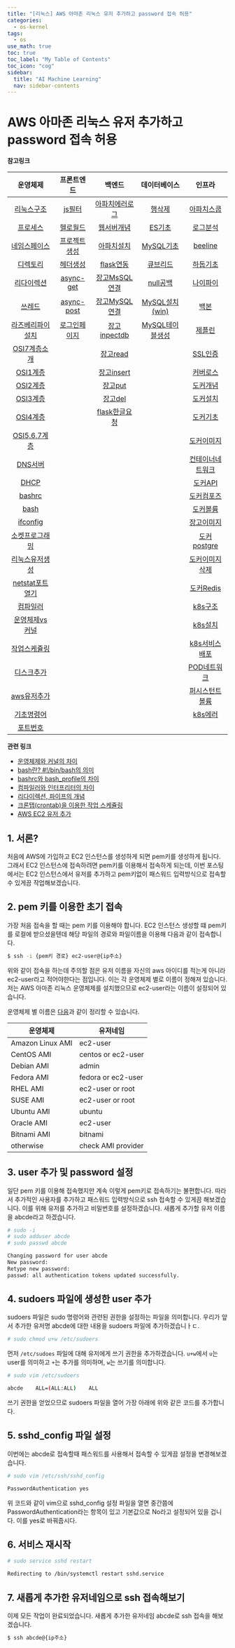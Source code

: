 ```yaml
---
title: "[리눅스] AWS 아마존 리눅스 유저 추가하고 password 접속 허용" 
categories:
  - os-kernel
tags:
  - os
use_math: true
toc: true
toc_label: "My Table of Contents"
toc_icon: "cog"
sidebar:
  title: "AI Machine Learning"
  nav: sidebar-contents
---
```


# AWS 아마존 리눅스 유저 추가하고 password 접속 허용


**참고링크**

| 운영체제 | 프론트엔드 | 백엔드 | 데이터베이스| 인프라 |
|:------:|:------:|:------:|:------:|:------:|
|[리눅스구조](https://losskatsu.github.io/os-kernel/os-linux-structure) | [js필터](https://losskatsu.github.io/frontend/js-map-reduce-filter/) | [아파치에러로그](https://losskatsu.github.io/it-infra/apache-error-log/) | [행삭제](https://losskatsu.github.io/it-infra/sqldelete/) | [아파치스쿱](https://losskatsu.github.io/it-infra/sqoop/) |
|[프로세스](https://losskatsu.github.io/os-kernel/os-process/) | [헬로월드](https://losskatsu.github.io/frontend/react-helloworld/) | [웹서버개념](https://losskatsu.github.io/it-infra/webserver/) | [ES기초](https://losskatsu.github.io/it-infra/es-basic/) | [로그분석](https://losskatsu.github.io/it-infra/log-anal/) |
|[네임스페이스](https://losskatsu.github.io/os-kernel/linux-redirection/) |[프로젝트생성](https://losskatsu.github.io/frontend/react-basic-setup/) | [아파치설치](https://losskatsu.github.io/it-infra/aws-apache/) | [MySQL기초](https://losskatsu.github.io/it-infra/mysql-index/) | [beeline](https://losskatsu.github.io/it-infra/beeline/) |
|[디렉토리](https://losskatsu.github.io/os-kernel/linux-directory/) |[헤더생성](https://losskatsu.github.io/frontend/react-category/) | [flask연동](https://losskatsu.github.io/it-infra/flask-nginx-uwsgi/) | [큐브리드](https://losskatsu.github.io/it-infra/cubrid-summary/) | [하둡기초](https://losskatsu.github.io/it-infra/hadoop-basic-concept/) |
|[리다이렉션](https://losskatsu.github.io/os-kernel/linux-redirection/) |[async-get](https://losskatsu.github.io/frontend/react-request-api-django/) | [장고MsSQL연결](https://losskatsu.github.io/it-infra/mssql-django-conn/) | [null공백](https://losskatsu.github.io/it-infra/db-null/) |  [나이파이](https://losskatsu.github.io/it-infra/nifi/) |
|[쓰레드](https://losskatsu.github.io/os-kernel/process-thread/) | [async-post](https://losskatsu.github.io/frontend/react-request-post/) | [장고MySQL연결](https://losskatsu.github.io/it-infra/mysql-django-conn/) | [MySQL설치(win)](https://losskatsu.github.io/it-infra/mysql-install-win/) | [백본](https://losskatsu.github.io/it-infra/backbone/) |
|[라즈베리파이설치](https://losskatsu.github.io/os-kernel/raspberry-vminstall/) | [로그인페이지](https://losskatsu.github.io/frontend/react-request-post/) | [장고inpectdb](https://losskatsu.github.io/it-infra/django-inspectdb/) | [MySQL테이블생성](https://losskatsu.github.io/it-infra/mysql-create-db/) | [제플린](https://losskatsu.github.io/it-infra/backbone/) |
|[OSI7계층소개](https://losskatsu.github.io/os-kernel/network-basic01/) | | [장고read](https://losskatsu.github.io/it-infra/django-read-data/)  |  | [SSL인증](https://losskatsu.github.io/it-infra/ssl-auth/)|
|[OSI1계층](https://losskatsu.github.io/os-kernel/network-basic02/) | | [장고insert](https://losskatsu.github.io/it-infra/django-post-data/)  | | [커버로스](https://losskatsu.github.io/it-infra/kerberos/) |
|[OSI2계층](https://losskatsu.github.io/os-kernel/network-basic03/) | | [장고put](https://losskatsu.github.io/it-infra/django-put-data/)  | | [도커개념](https://losskatsu.github.io/it-infra/docker00/) |
|[OSI3계층](https://losskatsu.github.io/os-kernel/network-basic04/) | | [장고del](https://losskatsu.github.io/it-infra/django-del-data/) | | [도커설치](https://losskatsu.github.io/it-infra/docker01/) |
|[OSI4계층](https://losskatsu.github.io/os-kernel/network-basic05/) | | [flask한글요청](https://losskatsu.github.io/programming/py-flask-korean/) | |[도커기초](https://losskatsu.github.io/it-infra/docker02/)|
|[OSI5,6,7계층](https://losskatsu.github.io/os-kernel/network-basic05/) | |  | | [도커이미지](https://losskatsu.github.io/it-infra/docker03/) |
|[DNS서버](https://losskatsu.github.io/os-kernel/etc-host-dns/) | |  | | [컨테이너네트워크](https://losskatsu.github.io/it-infra/docker04/) |
|[DHCP](https://losskatsu.github.io/os-kernel/dhcp/) | | | | [도커API](https://losskatsu.github.io/it-infra/docker05/) |
|[bashrc](https://losskatsu.github.io/os-kernel/bashrc/) | | | | [도커컴포즈](https://losskatsu.github.io/it-infra/docker06/) |
|[bash](https://losskatsu.github.io/os-kernel/bash/) | | | | [도커볼륨](https://losskatsu.github.io/it-infra/docker07/) |
|[ifconfig](https://losskatsu.github.io/os-kernel/ifconfig/) | | | | [장고이미지](https://losskatsu.github.io/it-infra/docker08/) |
|[소켓프로그래밍](https://losskatsu.github.io/os-kernel/network-socket/) | | | | [도커postgre](https://losskatsu.github.io/it-infra/docker09/) |
|[리눅스유저생성](https://losskatsu.github.io/os-kernel/linux-create-user/) | | | | [도커이미지삭제](https://losskatsu.github.io/it-infra/docker10/)|
|[netstat포트열기](https://losskatsu.github.io/os-kernel/port-open/) | | | |[도커Redis](https://losskatsu.github.io/it-infra/docker11/) |
|[컴파일러](https://losskatsu.github.io/os-kernel/compiler-interpreter/) | | | |[k8s구조](https://losskatsu.github.io/it-infra/kubernetes01/) |
|[운영체제vs커널](https://losskatsu.github.io/os-kernel/diff-kernel-os/) | | | | [k8s설치](https://losskatsu.github.io/it-infra/kubernetes02/) |
|[작업스케쥴링](https://losskatsu.github.io/os-kernel/crontab/) | | | |[k8s서비스배포](https://losskatsu.github.io/it-infra/kubernetes03/) |
|[디스크추가](https://losskatsu.github.io/os-kernel/add-harddisk/) | | | |[POD네트워크](https://losskatsu.github.io/it-infra/kubernetes04/) |
|[aws유저추가](https://losskatsu.github.io/os-kernel/aws-add-user/) | | | | [퍼시스턴트볼륨](https://losskatsu.github.io/it-infra/kubernetes05/)|
|[기초명령어](https://losskatsu.github.io/it-infra/ps-grep-pipe-redirect/) | | | | [k8s에러](https://losskatsu.github.io/it-infra/kubernetes06/)|
|[포트번호](https://losskatsu.github.io/it-infra/port/) | | | | |

**관련 링크**

* [운영체제와 커널의 차이](https://losskatsu.github.io/os-kernel/diff-kernel-os/)
* [bash란? #!/bin/bash의 의미 ](https://losskatsu.github.io/os-kernel/bash/)
* [bashrc와 bash_profile의 차이](https://losskatsu.github.io/os-kernel/bashrc/)
* [컴파일러와 인터프리터의 차이](https://losskatsu.github.io/os-kernel/compiler-interpreter/)
* [리다이렉션, 파이프의 개념](https://losskatsu.github.io/os-kernel/linux-redirection/)
* [크론탭(crontab)을 이용한 작업 스케쥴링](https://losskatsu.github.io/os-kernel/crontab/)
* [AWS EC2 유저 추가](https://losskatsu.github.io/os-kernel/aws-add-user/)


## 1. 서론?

처음에 AWS에 가입하고 EC2 인스턴스를 생성하게 되면 pem키를 생성하게 됩니다. 
그래서 EC2 인스턴스에 접속하려면 pem키를 이용해서 접속하게 되는데, 
이번 포스팅에서는 EC2 인스턴스에서 유저를 추가하고 pem키없이 패스워드 입력방식으로 접속할수 있게끔 작업해보겠습니다. 

## 2. pem 키를 이용한 초기 접속  

가장 처음 접속을 할 때는 pem 키를 이용해야 합니다. 
EC2 인스턴스 생성할 떄 pem키를 로컬에 받으셨을텐데 해당 파일의 경로와 파일이름을 이용해 다음과 같이 접속합니다. 

```bash
$ ssh -i {pem키 경로} ec2-user@{ip주소}
```

위와 같이 접속을 하는데 주의할 점은
유저 이름을 자신의 aws 아이디를 적는게 아니라 ec2-user라고 적어야한다는 점입니다. 
이는 각 운영체제 별로 이름이 정해져 있습니다. 
저는 AWS 아마존 리눅스 운영체제를 설치했으므로 ec2-user라는 이름이 설정되어 있습니다. 

운영체제 별 이름은 [다음](https://docs.aws.amazon.com/AWSEC2/latest/UserGuide/TroubleshootingInstancesConnecting.html)과 같이 정리할 수 있습니다.

운영체제 | 유저네임
---------|------
Amazon Linux AMI | ec2-user 
CentOS AMI | centos or ec2-user
Debian AMI | admin
Fedora AMI | fedora or ec2-user
RHEL AMI | ec2-user or root
SUSE AMI | ec2-user or root
Ubuntu AMI | ubuntu
Oracle AMI | ec2-user
Bitnami AMI | bitnami
otherwise | check AMI provider

## 3. user 추가 및 password 설정

일단 pem 키를 이용해 접속했지만 계속 이렇게 pem키로 접속하기는 불편합니다. 
따라서 추가적인 사용자를 추가하고 
패스워드 입력방식으로 ssh 접속할 수 있게끔 해보겠습니다. 
이를 위해 유저를 추가하고 비밀번호를 설정하겠습니다. 
새롭게 추가할 유저 이름을 abcde라고 하겠습니다.

```bash
# sudo -i
# sudo adduser abcde
# sudo passwd abcde

Changing password for user abcde
New password:
Retype new password:
passwd: all authentication tokens updated successfully.
```


## 4. sudoers 파일에 생성한 user 추가

sudoers 파일은 sudo 명령어와 관련된 권한을 설정하는 파일을 의미합니다.
우리가 앞서 추가한 유저명 abcde에 대한 내용을 sudoers 파일에 추가하겠습니ㅏㄷ. 

```bash
# sudo chmod u+w /etc/sudoers
```

먼저 ```/etc/sudoes``` 파일에 대해 유저에게 쓰기 권한을 추가하겠습니다. 
```u+w```에서 ```u```는 user를 의미하고 ```+```는 추가를 의미하며, 
```w```는 쓰기를 의미합니다. 

```bash
# sudo vim /etc/sudoers

abcde    ALL=(ALL:ALL)    ALL
```

쓰기 권한을 얻었으므로 sudoers 파일을 열어 가장 아래에 위와 같은 코드를 추가합니다. 


## 5. sshd_config 파일 설정 

이번에는 abcde로 접속할때 패스워드를 사용해서 접속할 수 있게끔 설정을 변경해보겠습니다. 

```bash
# sudo vim /etc/ssh/sshd_config

PasswordAuthentication yes
```

위 코드와 같이 vim으로 sshd_config 설정 파일을 열면 
중간쯤에 PasswordAuthentication라는 항목이 있고 기본값으로 No라고 설정되어 있을 겁니다. 
이를 yes로 바꿔줍시다. 

## 6. 서비스 재시작

```bash
# sudo service sshd restart

Redirecting to /bin/systemctl restart sshd.service
```

## 7. 새롭게 추가한 유저네임으로 ssh 접속해보기 

이제 모든 작업이 완료되었습니다. 
새롭게 추가한 유저네임 abcde로 ssh 접속을 해보겠습니다. 

```bash
$ ssh abcde@{ip주소}
```
